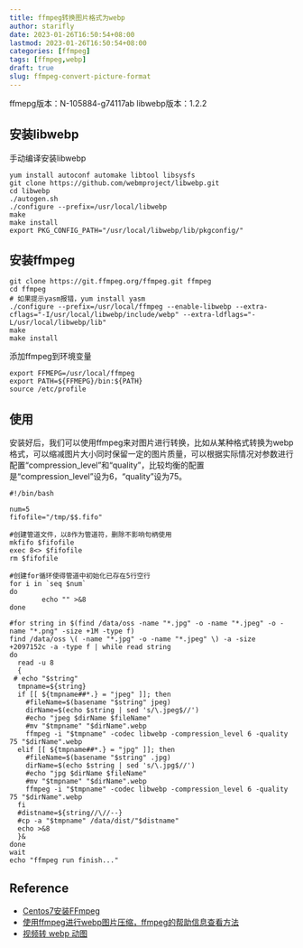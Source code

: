 ```yaml
---
title: ffmpeg转换图片格式为webp
author: starifly
date: 2023-01-26T16:50:54+08:00
lastmod: 2023-01-26T16:50:54+08:00
categories: [ffmpeg]
tags: [ffmpeg,webp]
draft: true
slug: ffmpeg-convert-picture-format
---
```


ffmepg版本：N-105884-g74117ab
libwebp版本：1.2.2

## 安装libwebp

手动编译安装libwebp

```
yum install autoconf automake libtool libsysfs
git clone https://github.com/webmproject/libwebp.git
cd libwebp
./autogen.sh
./configure --prefix=/usr/local/libwebp
make
make install
export PKG_CONFIG_PATH="/usr/local/libwebp/lib/pkgconfig/"
```

## 安装ffmpeg

```
git clone https://git.ffmpeg.org/ffmpeg.git ffmpeg
cd ffmpeg
# 如果提示yasm报错，yum install yasm
./configure --prefix=/usr/local/ffmpeg --enable-libwebp --extra-cflags="-I/usr/local/libwebp/include/webp" --extra-ldflags="-L/usr/local/libwebp/lib"
make
make install
```

添加ffmpeg到环境变量

```
export FFMEPG=/usr/local/ffmpeg
export PATH=${FFMEPG}/bin:${PATH}
source /etc/profile
```

## 使用

安装好后，我们可以使用ffmpeg来对图片进行转换，比如从某种格式转换为webp格式，可以缩减图片大小同时保留一定的图片质量，可以根据实际情况对参数进行配置“compression_level”和“quality”，比较均衡的配置是“compression_level”设为6，“quality”设为75。

```
#!/bin/bash

num=5
fifofile="/tmp/$$.fifo"

#创建管道文件，以8作为管道符，删除不影响句柄使用
mkfifo $fifofile
exec 8<> $fifofile
rm $fifofile

#创建for循环使得管道中初始化已存在5行空行
for i in `seq $num`
do
        echo "" >&8
done

#for string in $(find /data/oss -name "*.jpg" -o -name "*.jpeg" -o -name "*.png" -size +1M -type f)
find /data/oss \( -name "*.jpg" -o -name "*.jpeg" \) -a -size +2097152c -a -type f | while read string
do
  read -u 8
  {
 # echo "$string"
  tmpname=${string}
  if [[ ${tmpname##*.} = "jpeg" ]]; then
    #fileName=$(basename "$string" jpeg)
    dirName=$(echo $string | sed 's/\.jpeg$//')
    #echo "jpeg $dirName $fileName"
    #mv "$tmpname" "$dirName".webp
    ffmpeg -i "$tmpname" -codec libwebp -compression_level 6 -quality 75 "$dirName".webp
  elif [[ ${tmpname##*.} = "jpg" ]]; then
    #fileName=$(basename "$string" .jpg)
    dirName=$(echo $string | sed 's/\.jpg$//')
    #echo "jpg $dirName $fileName"
    #mv "$tmpname" "$dirName".webp
    ffmpeg -i "$tmpname" -codec libwebp -compression_level 6 -quality 75 "$dirName".webp
  fi
  #distname=${string//\//--}
  #cp -a "$tmpname" /data/dist/"$distname"
  echo >&8
  }&
done
wait
echo "ffmpeg run finish..."
```

## Reference

- [Centos7安装FFmpeg](https://blog.csdn.net/weixin_43404791/article/details/106163871)
- [使用ffmpeg进行webp图片压缩，ffmpeg的帮助信息查看方法](https://www.jianshu.com/p/1b370c2f05f3)
- [视频转 webp 动图](https://www.jianshu.com/p/f06eb4685fd7)
